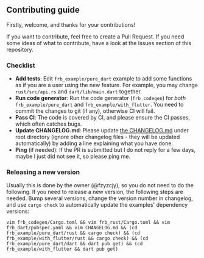 ## Contributing guide

Firstly, welcome, and thanks for your contributions!

If you want to contribute, feel free to create a Pull Request. If you need some ideas of what to contribute, have a look at the Issues section of this repository.

### Checklist

* **Add tests**: Edit `frb_example/pure_dart` example to add some functions as if you are a user using the new feature. For example, you may change `rust/src/api.rs` and `dart/lib/main.dart` together.
* **Run code generator**: Run the code generator (`frb_codegen`) for *both* `frb_example/pure_dart` and `frb_example/with_flutter`. You need to commit the changes to git (if any), otherwise CI will fail.
* **Pass CI**: The code is covered by CI, and please ensure the CI passes, which often catches bugs. 
* **Update CHANGELOG.md**: Please update [the CHANGELOG.md](https://github.com/fzyzcjy/flutter_rust_bridge/blob/master/CHANGELOG.md) under root directory (ignore other changelog files - they will be updated automatically) by adding a line explaining what you have done.
* **Ping** (if needed): If the PR is submitted but I do not reply for a few days, maybe I just did not see it, so please ping me.

### Releasing a new version

Usually this is done by the owner (@fzyzcjy), so you do not need to do the following. If you need to release a new version, the following steps are needed. Bump several versions, change the version number in changelog, and use `cargo check` to automatically update the examples' dependency versions:

```
vim frb_codegen/Cargo.toml && vim frb_rust/Cargo.toml && vim frb_dart/pubspec.yaml && vim CHANGELOG.md && (cd frb_example/pure_dart/rust && cargo check) && (cd frb_example/with_flutter/rust && cargo check) && (cd frb_example/pure_dart/dart && dart pub get) && (cd frb_example/with_flutter && dart pub get)
```


